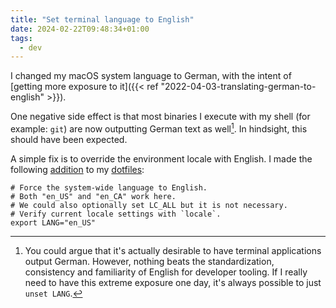 ```yaml
---
title: "Set terminal language to English"
date: 2024-02-22T09:48:34+01:00
tags:
  - dev
---
```


I changed my macOS system language to German, with the intent of [getting more
exposure to it]({{< ref "2022-04-03-translating-german-to-english" >}}).

One negative side effect is that most binaries I execute with my shell (for
example: `git`) are now outputting German text as well[^1]. In hindsight, this
should have been expected.

<!--more-->

A simple fix is to override the environment locale with English. I made the
following
[addition](https://github.com/thiagowfx/.dotfiles/commit/4b784b1fa89f569623340cf3d58cc22d8504926a)
to my [dotfiles](https://github.com/thiagowfx/.dotfiles):

```shell
# Force the system-wide language to English.
# Both "en_US" and "en_CA" work here.
# We could also optionally set LC_ALL but it is not necessary.
# Verify current locale settings with `locale`.
export LANG="en_US"
```

[^1]: You could argue that it's actually desirable to have terminal applications
    output German. However, nothing beats the standardization, consistency and
    familiarity of English for developer tooling. If I really need to have this
    extreme exposure one day, it's always possible to just `unset LANG`.
